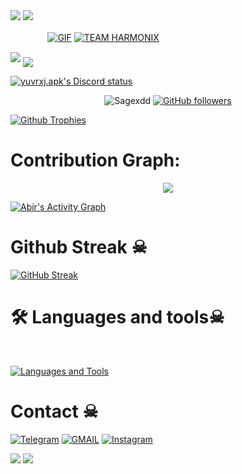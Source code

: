 <img src="https://user-images.githubusercontent.com/73097560/115834477-dbab4500-a447-11eb-908a-139a6edaec5c.gif"> 
<img src="https://user-images.githubusercontent.com/73097560/115834477-dbab4500-a447-11eb-908a-139a6edaec5c.gif"> 

 ㅤ ㅤ ㅤㅤ[![GIF](https://github.com/Sagexdd/Sagexdd/blob/main/Sagexdd.gif)](https://github.com/Sagexdd)
   [![TEAM HARMONIX](https://github-stats-alpha.vercel.app/api?username=Sagexdd "BaBa TiLLu")](https://github-stats-alpha.vercel.app/api?username=Sagexdd "BaBa TiLLu")
                                                          
  
<img src="https://readme-typing-svg.herokuapp.com?color=00FF00&width=420&lines=🌿+BaBa TiLLu+⚡">


<!--
**Sagexdd/Sagexdd** is a ✨ _special_ ✨ repository because its `README.md` (this file) appears on your GitHub profile.



<p align="center">
    <b>ᴠɪsɪᴛᴏʀs</b><br>
 -->    <img align="middle" src="https://profile-counter.glitch.me/Sagexdd/count.svg" />
</p>

[![yuvrxj.apk's Discord status](https://dsc-readme.tsuni.dev/api/user/977229749539713116?aboutMe=Information+%3A%0Ahttps%3A%2F%2Fxecute.me%2F%0A&theme=dark&width=512&animate=true)](https://github.com/TetraTsunami/discord-github-preview)
<p align="center">
  <img src="https://komarev.com/ghpvc/?username=Sagexdd&label=Profile%20views&color=0e75b6&style=flat" alt="Sagexdd" />
  <a href="https://github.com/Sagexdd?tab=followers">
    <img alt="GitHub followers" src="https://img.shields.io/github/followers/Sagexdd?color=green&logo=github">
  </a>
</p>



  [![Github Trophies](https://github-profile-trophy.vercel.app/?username=Sagexdd&theme=transparent&no-bg=true&margin-w=15&margin-h=10&row=1&column=6&count_private=true)](https://Sagexdd.me)
  

# Contribution Graph:


<p align="center">
  <a href="https://github.com/Sagexdd">
    <img src="https://github-readme-streak-stats.herokuapp.com/?user=Sagexdd#version3"/>
  </a>
</p>
<a href="https://github.com/Sagexdd"><img alt="Abir's Activity Graph" src="https://ghactivity.mrayush.me/graph?username=Sagexdd&bg_color=1F222E&color=F8D866&line=F85D7F&point=FFFFFF&hide_border=true" /></a>



# Github Streak ☠︎︎

  [![GitHub Streak](https://streak-stats.demolab.com?user=Sagexdd&theme=radical&border_radius=5&date_format=j%20M%5B%20Y%5D&fire=FF8100)](https://Sagexdd.me)

# 🛠️ Languages and tools☠︎︎
</br>

[![Languages and Tools](https://skillicons.dev/icons?i=androidstudio,bash,vscode,docker,git,github,linux,heroku,arduino,redis,mongodb,java,html,py,c,ts,js,deno,flutter,fastapi&perline=10)](https://Sagexdd.me)



# Contact ☠︎︎
<a href="https://t.me/synaxx"><img title="Telegram" src="https://img.shields.io/badge/Telegram-%23000000.svg?&style=for-the-badge&logo=telegram&logoColor=61DAFB"></a>
<a href="https://mail.google.com/mail/?view=cm&fs=1&to=yuvrajjaiswal8568@gmail.com"><img title="GMAIL" src="https://img.shields.io/badge/Gmail-D14836?style=for-the-badge&logo=gmail&logoColor=white"></a>
<a href="https://instagram.com/kaun.yuvraj"><img title="Instagram" src="https://img.shields.io/badge/instagram-%23E4405F.svg?&style=for-the-badge&logo=instagram&logoColor=white"></a>

<img src="https://user-images.githubusercontent.com/73097560/115834477-dbab4500-a447-11eb-908a-139a6edaec5c.gif"> 
<img src="https://user-images.githubusercontent.com/73097560/115834477-dbab4500-a447-11eb-908a-139a6edaec5c.gif"> 
